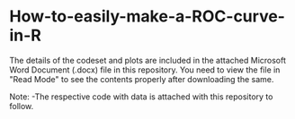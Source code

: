 # How-to-easily-make-a-ROC-curve-in-R

The details of the codeset and plots are included in the attached Microsoft Word Document (.docx) file in this repository. 
You need to view the file in "Read Mode" to see the contents properly after downloading the same.

Note: -The respective code with data is attached with this repository to follow.
